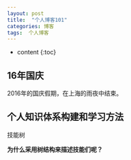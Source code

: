 ```yaml
---
layout: post
title:  "个人博客101"
categories: 博客
tags:  个人博客
---
```


* content
{:toc}

## 16年国庆

2016年的国庆假期，在上海的雨夜中结束。

## 个人知识体系构建和学习方法

技能树

**为什么采用树结构来描述技能们呢？**



